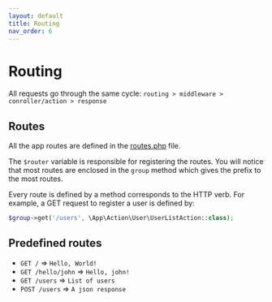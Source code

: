```yaml
---
layout: default
title: Routing
nav_order: 6
---
```


# Routing

All requests go through the same cycle:  `routing > middleware > conroller/action > response`

## Routes

All the app routes are defined in the [routes.php](https://github.com/odan/slim4-skeleton/blob/master/config/routes.php) file.

The `$router` variable is responsible for registering the routes. 
You will notice that most routes are enclosed in the `group` method which gives the prefix to the most routes.

Every route is defined by a method corresponds to the HTTP verb. For example, a GET request to register a user is defined by:

```php
$group->get('/users', \App\Action\User\UserListAction::class);
```

## Predefined routes

* `GET /` => `Hello, World!`
* `GET /hello/john` => `Hello, john!`
* `GET /users` => `List of users`
* `POST /users` => `A json response`

